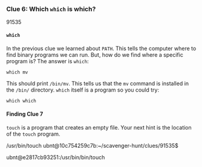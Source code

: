 ### Clue 6: Which `which` is which? ###
91535
#### `which` ####

In the previous clue we learned about `PATH`. This tells the computer where to
find binary programs we can run. But, how do we find where a specific program
is? The answer is `which`:

    which mv

This should print `/bin/mv`. This tells us that the `mv` command is installed
in the `/bin/` directory. `which` itself is a program so you could try:

    which which

#### Finding Clue 7 ####

`touch` is a program that creates an empty file. Your next hint is the location of the `touch` program.

/usr/bin/touch
ubnt@10c754259c7b:~/scavenger-hunt/clues/91535$

ubnt@e2817cb93251:/usr/bin/bin/touch